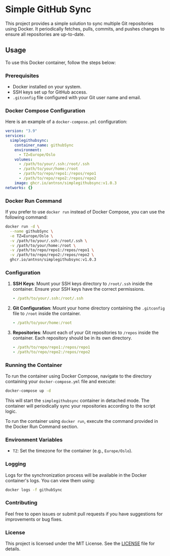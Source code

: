 # Simple GitHub Sync

This project provides a simple solution to sync multiple Git repositories using Docker. It periodically fetches, pulls, commits, and pushes changes to ensure all repositories are up-to-date.

## Usage

To use this Docker container, follow the steps below:

### Prerequisites

- Docker installed on your system.
- SSH keys set up for GitHub access.
- `.gitconfig` file configured with your Git user name and email.

### Docker Compose Configuration

Here is an example of a `docker-compose.yml` configuration:

```yaml
version: "3.9"
services:
  simplegithubsync:
    container_name: githubSync
    environment:
      - TZ=Europe/Oslo
    volumes:
      - /path/to/your/.ssh:/root/.ssh
      - /path/to/your/home:/root
      - /path/to/repo/repo1:/repos/repo1
      - /path/to/repo/repo2:/repos/repo2
    image: ghcr.io/antnsn/simplegithubsync:v1.0.3
networks: {}
```

### Docker Run Command

If you prefer to use `docker run` instead of Docker Compose, you can use the following command:

```sh
docker run -d \
  --name githubSync \
  -e TZ=Europe/Oslo \
  -v /path/to/your/.ssh:/root/.ssh \
  -v /path/to/your/home:/root \
  -v /path/to/repo/repo1:/repos/repo1 \
  -v /path/to/repo/repo2:/repos/repo2 \
  ghcr.io/antnsn/simplegithubsync:v1.0.3
```

### Configuration

1. **SSH Keys**: Mount your SSH keys directory to `/root/.ssh` inside the container. Ensure your SSH keys have the correct permissions.

   ```yaml
   - /path/to/your/.ssh:/root/.ssh
   ```

2. **Git Configuration**: Mount your home directory containing the `.gitconfig` file to `/root` inside the container.

   ```yaml
   - /path/to/your/home:/root
   ```

3. **Repositories**: Mount each of your Git repositories to `/repos` inside the container. Each repository should be in its own directory.

   ```yaml
   - /path/to/repo/repo1:/repos/repo1
   - /path/to/repo/repo2:/repos/repo2
   ```

### Running the Container

To run the container using Docker Compose, navigate to the directory containing your `docker-compose.yml` file and execute:

```sh
docker-compose up -d
```

This will start the `simplegithubsync` container in detached mode. The container will periodically sync your repositories according to the script logic.

To run the container using `docker run`, execute the command provided in the Docker Run Command section.

### Environment Variables

- `TZ`: Set the timezone for the container (e.g., `Europe/Oslo`).

### Logging

Logs for the synchronization process will be available in the Docker container's logs. You can view them using:

```sh
docker logs -f githubSync
```

### Contributing

Feel free to open issues or submit pull requests if you have suggestions for improvements or bug fixes.

### License

This project is licensed under the MIT License. See the [LICENSE](LICENSE) file for details.
